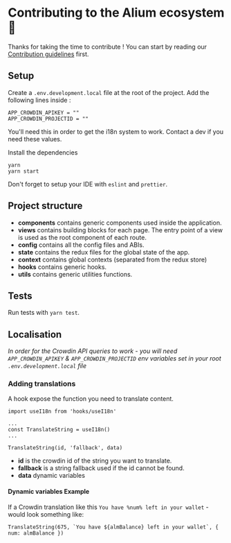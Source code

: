 # Contributing to the Alium ecosystem 🥞

Thanks for taking the time to contribute !
You can start by reading our [Contribution guidelines](https://docs.alium.finance/code/contributing) first.

## Setup

Create a `.env.development.local` file at the root of the project. Add the following lines inside :

```
APP_CROWDIN_APIKEY = ""
APP_CROWDIN_PROJECTID = ""
```

You'll need this in order to get the i18n system to work. Contact a dev if you need these values.

Install the dependencies

```shell
yarn
yarn start
```

Don't forget to setup your IDE with `eslint` and `prettier`.

## Project structure

- **components** contains generic components used inside the application.
- **views** contains building blocks for each page. The entry point of a view is used as the root component of each route.
- **config** contains all the config files and ABIs.
- **state** contains the redux files for the global state of the app.
- **context** contains global contexts (separated from the redux store)
- **hooks** contains generic hooks.
- **utils** contains generic utilities functions.

## Tests

Run tests with `yarn test`.

## Localisation

_In order for the Crowdin API queries to work - you will need `APP_CROWDIN_APIKEY` & `APP_CROWDIN_PROJECTID` env variables set in your root `.env.development.local` file_

### Adding translations

A hook expose the function you need to translate content.

```
import useI18n from 'hooks/useI18n'

...
const TranslateString = useI18n()
...

TranslateString(id, 'fallback', data)
```

- **id** is the crowdin id of the string you want to translate.
- **fallback** is a string fallback used if the id cannot be found.
- **data** dynamic variables

#### Dynamic variables Example

If a Crowdin translation like this `You have %num% left in your wallet` - would look something like:

```
TranslateString(675, `You have ${almBalance} left in your wallet`, { num: almBalance })
```
